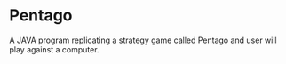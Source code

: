 # Pentago
A JAVA program replicating a strategy game called Pentago and user will play against a computer.  
